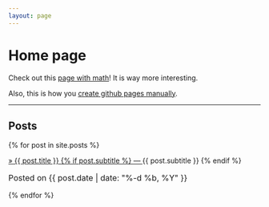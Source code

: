 ```yaml
---
layout: page
---
```


# Home page

Check out this <a href="{{site.baseurl}}/math-demo.html"> page with math</a>!
It is way more interesting. 

Also, this is how you [create github pages manually][1].

<hr>

## Posts
{% for post in site.posts %}
<div class="post-preview">
    <a href="{{ post.url | prepend: site.baseurl }}">
        &raquo; {{ post.title }}
        {% if post.subtitle %}
        &mdash;
        <a class="post-subtitle">
            {{ post.subtitle }}
        </a>
        {% endif %}
    </a>
    <p class="post-meta" style="font-size: 16px">
       Posted on {{ post.date | date: "%-d %b, %Y" }}
    </p>
</div>
{% endfor %}


[1]: https://help.github.com/articles/creating-project-pages-manually
